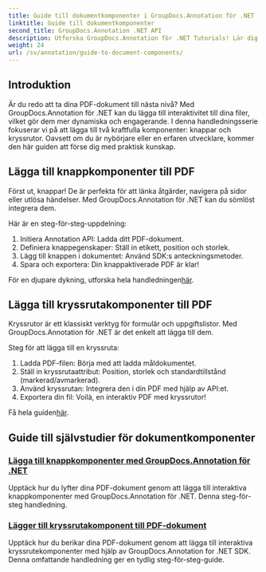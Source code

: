 ```yaml
---
title: Guide till dokumentkomponenter i GroupDocs.Annotation för .NET
linktitle: Guide till dokumentkomponenter
second_title: GroupDocs.Annotation .NET API
description: Utforska GroupDocs.Annotation för .NET Tutorials! Lär dig steg för steg hur du enkelt lägger till interaktiva knappar och kryssrutor i PDF-dokument.
weight: 24
url: /sv/annotation/guide-to-document-components/
---
```

## Introduktion

Är du redo att ta dina PDF-dokument till nästa nivå? Med GroupDocs.Annotation för .NET kan du lägga till interaktivitet till dina filer, vilket gör dem mer dynamiska och engagerande. I denna handledningsserie fokuserar vi på att lägga till två kraftfulla komponenter: knappar och kryssrutor. Oavsett om du är nybörjare eller en erfaren utvecklare, kommer den här guiden att förse dig med praktisk kunskap.  

## Lägga till knappkomponenter till PDF  

Först ut, knappar! De är perfekta för att länka åtgärder, navigera på sidor eller utlösa händelser. Med GroupDocs.Annotation för .NET kan du sömlöst integrera dem.  

Här är en steg-för-steg-uppdelning:  
1. Initiera Annotation API: Ladda ditt PDF-dokument.  
2. Definiera knappegenskaper: Ställ in etikett, position och storlek.  
3. Lägg till knappen i dokumentet: Använd SDK:s anteckningsmetoder.  
4. Spara och exportera: Din knappaktiverade PDF är klar!  

 För en djupare dykning, utforska hela handledningen[här](./adding-button-component/).  

## Lägga till kryssrutakomponenter till PDF  

Kryssrutor är ett klassiskt verktyg för formulär och uppgiftslistor. Med GroupDocs.Annotation för .NET är det enkelt att lägga till dem.  

Steg för att lägga till en kryssruta:  
1. Ladda PDF-filen: Börja med att ladda måldokumentet.  
2. Ställ in kryssrutaattribut: Position, storlek och standardtillstånd (markerad/avmarkerad).  
3. Använd kryssrutan: Integrera den i din PDF med hjälp av API:et.  
4. Exportera din fil: Voilà, en interaktiv PDF med kryssrutor!  

Få hela guiden[här](./adding-checkbox-component/).  

## Guide till självstudier för dokumentkomponenter
### [Lägga till knappkomponenter med GroupDocs.Annotation för .NET](./adding-button-component/)
Upptäck hur du lyfter dina PDF-dokument genom att lägga till interaktiva knappkomponenter med GroupDocs.Annotation för .NET. Denna steg-för-steg handledning.
### [Lägger till kryssrutakomponent till PDF-dokument](./adding-checkbox-component/)
Upptäck hur du berikar dina PDF-dokument genom att lägga till interaktiva kryssrutekomponenter med hjälp av GroupDocs.Annotation for .NET SDK. Denna omfattande handledning ger en tydlig steg-för-steg-guide.